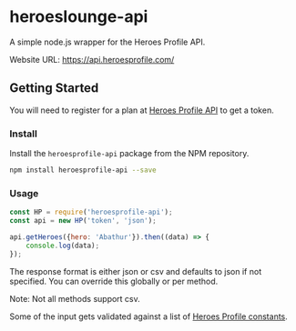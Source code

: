 # heroeslounge-api
A simple node.js wrapper for the Heroes Profile API.

Website URL: https://api.heroesprofile.com/

## Getting Started
You will need to register for a plan at [Heroes Profile API](https://api.heroesprofile.com/register) to get a token.

### Install
Install the `heroesprofile-api` package from the NPM repository.
```bash
npm install heroesprofile-api --save
```

### Usage
```js
const HP = require('heroesprofile-api');
const api = new HP('token', 'json');

api.getHeroes({hero: 'Abathur'}).then((data) => {
    console.log(data);
});
```

The response format is either json or csv and defaults to json if not specified.
You can override this globally or per method.

Note: Not all methods support csv.

Some of the input gets validated against a list of [Heroes Profile constants](constants.js).
